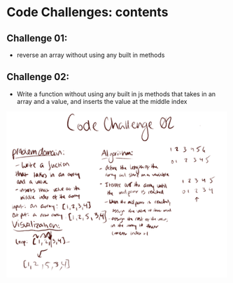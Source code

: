 # Code Challenges: contents

## Challenge 01:
- reverse an array without using any built in methods

## Challenge 02: 
- Write a function without using any built in js methods that takes in an array and a value, and inserts the value at the middle index

![whiteboard2](./IMG_0401.png)


